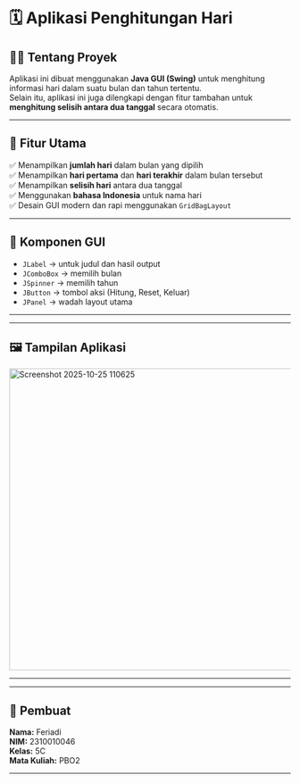 # 🗓️ Aplikasi Penghitungan Hari

## 👨‍💻 Tentang Proyek
Aplikasi ini dibuat menggunakan **Java GUI (Swing)** untuk menghitung informasi hari dalam suatu bulan dan tahun tertentu.  
Selain itu, aplikasi ini juga dilengkapi dengan fitur tambahan untuk **menghitung selisih antara dua tanggal** secara otomatis.

---

## 🎯 Fitur Utama
✅ Menampilkan **jumlah hari** dalam bulan yang dipilih  
✅ Menampilkan **hari pertama** dan **hari terakhir** dalam bulan tersebut  
✅ Menampilkan **selisih hari** antara dua tanggal  
✅ Menggunakan **bahasa Indonesia** untuk nama hari  
✅ Desain GUI modern dan rapi menggunakan `GridBagLayout`  

---

## 🧱 Komponen GUI
- `JLabel` → untuk judul dan hasil output  
- `JComboBox` → memilih bulan  
- `JSpinner` → memilih tahun  
- `JButton` → tombol aksi (Hitung, Reset, Keluar)  
- `JPanel` → wadah layout utama  

---


---

## 🖼️ Tampilan Aplikasi
<img width="586" height="541" alt="Screenshot 2025-10-25 110625" src="https://github.com/user-attachments/assets/ade97c72-6f57-48e9-bc8f-63aa71b8b52f" />




---


---

## 👤 Pembuat
**Nama:** Feriadi  
**NIM:** 2310010046  
**Kelas:** 5C  
**Mata Kuliah:** PBO2  

---



